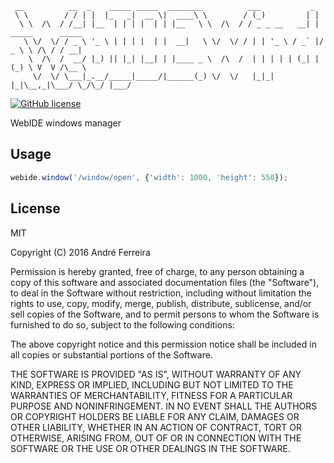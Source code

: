 ``` 
 __          __  _    _____ _____  ________          ___           _                   
 \ \        / / | |  |_   _|  __ \|  ____\ \        / (_)         | |                  
  \ \  /\  / /__| |__  | | | |  | | |__   \ \  /\  / / _ _ __   __| | _____      _____ 
   \ \/  \/ / _ \ '_ \ | | | |  | |  __|   \ \/  \/ / | | '_ \ / _` |/ _ \ \ /\ / / __|
    \  /\  /  __/ |_) || |_| |__| | |____ _ \  /\  /  | | | | | (_| | (_) \ V  V /\__ \
     \/  \/ \___|_.__/_____|_____/|______(_) \/  \/   |_|_| |_|\__,_|\___/ \_/\_/ |___/                                                                                                                                                                                                                                                                                                            
```                                                                                                                                                 

[![GitHub license](https://img.shields.io/badge/license-MIT-blue.svg)](https://raw.githubusercontent.com/jsrun/core.system.settings/master/LICENSE)

WebIDE windows manager
 
## Usage

```js
webide.window('/window/open', {'width': 1000, 'height': 550});
```

## License

  MIT
  
  Copyright (C) 2016 André Ferreira

  Permission is hereby granted, free of charge, to any person obtaining a copy of this software and associated documentation files (the "Software"), to deal in the Software without restriction, including without limitation the rights to use, copy, modify, merge, publish, distribute, sublicense, and/or sell copies of the Software, and to permit persons to whom the Software is furnished to do so, subject to the following conditions:

  The above copyright notice and this permission notice shall be included in all copies or substantial portions of the Software.

  THE SOFTWARE IS PROVIDED "AS IS", WITHOUT WARRANTY OF ANY KIND, EXPRESS OR IMPLIED, INCLUDING BUT NOT LIMITED TO THE WARRANTIES OF MERCHANTABILITY, FITNESS FOR A PARTICULAR PURPOSE AND NONINFRINGEMENT. IN NO EVENT SHALL THE AUTHORS OR COPYRIGHT HOLDERS BE LIABLE FOR ANY CLAIM, DAMAGES OR OTHER LIABILITY, WHETHER IN AN ACTION OF CONTRACT, TORT OR OTHERWISE, ARISING FROM, OUT OF OR IN CONNECTION WITH THE SOFTWARE OR THE USE OR OTHER DEALINGS IN THE SOFTWARE.